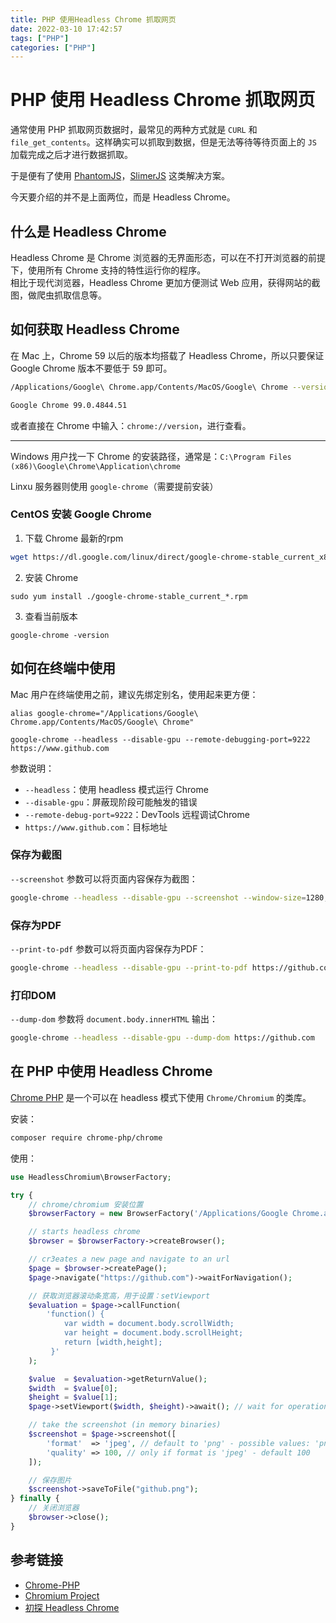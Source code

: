 ```yaml
---
title: PHP 使用Headless Chrome 抓取网页
date: 2022-03-10 17:42:57
tags: ["PHP"] 
categories: ["PHP"]
---
```


# PHP 使用 Headless Chrome 抓取网页
通常使用 PHP 抓取网页数据时，最常见的两种方式就是 `CURL` 和 `file_get_contents`。这样确实可以抓取到数据，但是无法等待等待页面上的 `JS` 加载完成之后才进行数据抓取。

于是便有了使用 [PhantomJS](http://phantomjs.org/)，[SlimerJS](https://github.com/laurentj/slimerjs) 这类解决方案。

今天要介绍的并不是上面两位，而是 Headless Chrome。

<!-- more -->

## 什么是 Headless Chrome
Headless Chrome 是 Chrome 浏览器的无界面形态，可以在不打开浏览器的前提下，使用所有 Chrome 支持的特性运行你的程序。\
相比于现代浏览器，Headless Chrome 更加方便测试 Web 应用，获得网站的截图，做爬虫抓取信息等。

## 如何获取 Headless Chrome
在 Mac 上，Chrome 59 以后的版本均搭载了 Headless Chrome，所以只要保证 Google Chrome 版本不要低于 59 即可。

```bash
/Applications/Google\ Chrome.app/Contents/MacOS/Google\ Chrome --version

Google Chrome 99.0.4844.51
```

或者直接在 Chrome 中输入：`chrome://version`，进行查看。

---

Windows 用户找一下 Chrome 的安装路径，通常是：`C:\Program Files (x86)\Google\Chrome\Application\chrome`

Linxu 服务器则使用 `google-chrome`（需要提前安装）

### CentOS 安装 Google Chrome

1. 下载 Chrome 最新的rpm
```bash
wget https://dl.google.com/linux/direct/google-chrome-stable_current_x86_64.rpm
```

2. 安装 Chrome
```
sudo yum install ./google-chrome-stable_current_*.rpm
```

3. 查看当前版本
```
google-chrome -version
```

## 如何在终端中使用
Mac 用户在终端使用之前，建议先绑定别名，使用起来更方便：

```
alias google-chrome="/Applications/Google\ Chrome.app/Contents/MacOS/Google\ Chrome"
```


```
google-chrome --headless --disable-gpu --remote-debugging-port=9222 https://www.github.com 
```

参数说明：
* `--headless`：使用 headless 模式运行 Chrome
* `--disable-gpu`：屏蔽现阶段可能触发的错误
* `--remote-debug-port=9222`：DevTools 远程调试Chrome
* `https://www.github.com`：目标地址

### 保存为截图
`--screenshot` 参数可以将页面内容保存为截图：

```bash
google-chrome --headless --disable-gpu --screenshot --window-size=1280,1696 https://github.com
```

### 保存为PDF
`--print-to-pdf` 参数可以将页面内容保存为PDF：

```bash
google-chrome --headless --disable-gpu --print-to-pdf https://github.com
```

### 打印DOM
`--dump-dom` 参数将 `document.body.innerHTML` 输出：
```bash
google-chrome --headless --disable-gpu --dump-dom https://github.com
```

## 在 PHP 中使用 Headless Chrome

[Chrome PHP](https://github.com/chrome-php/chrome) 是一个可以在 headless 模式下使用 `Chrome/Chromium` 的类库。

安装：
```bash
composer require chrome-php/chrome
```

使用：
```php
use HeadlessChromium\BrowserFactory;

try {
    // chrome/chromium 安装位置
    $browserFactory = new BrowserFactory('/Applications/Google Chrome.app/Contents/MacOS/Google Chrome');

    // starts headless chrome
    $browser = $browserFactory->createBrowser();

    // cr3eates a new page and navigate to an url
    $page = $browser->createPage();
    $page->navigate("https://github.com")->waitForNavigation();

    // 获取浏览器滚动条宽高，用于设置：setViewport
    $evaluation = $page->callFunction(
        'function() {
            var width = document.body.scrollWidth;
            var height = document.body.scrollHeight;
            return [width,height];
         }'
    );

    $value  = $evaluation->getReturnValue();
    $width  = $value[0];
    $height = $value[1];
    $page->setViewport($width, $height)->await(); // wait for operation to complete

    // take the screenshot (in memory binaries)
    $screenshot = $page->screenshot([
        'format'  => 'jpeg', // default to 'png' - possible values: 'png', 'jpeg',
        'quality' => 100, // only if format is 'jpeg' - default 100
    ]);

    // 保存图片
    $screenshot->saveToFile("github.png");
} finally {
    // 关闭浏览器
    $browser->close();
}
```

## 参考链接
* [Chrome-PHP](https://github.com/chrome-php/chrome)
* [Chromium Project](https://www.chromium.org/)
* [初探 Headless Chrome](https://zhuanlan.zhihu.com/p/27100187)